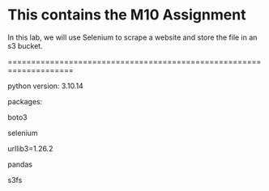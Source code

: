 # This contains the M10 Assignment

In this lab, we will use Selenium to scrape a website and store the file in an s3 bucket.

====================================================================

python version: 3.10.14	

packages:	

boto3		

selenium			

urllib3=1.26.2		
	
pandas			

s3fs			
